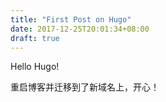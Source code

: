 ```yaml
---
title: "First Post on Hugo"
date: 2017-12-25T20:01:34+08:00
draft: true
---
```


Hello Hugo!

<!--more-->

重启博客并迁移到了新域名上，开心！